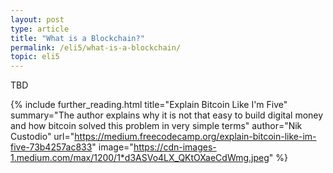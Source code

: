 ```yaml
---
layout: post
type: article
title: "What is a Blockchain?"
permalink: /eli5/what-is-a-blockchain/
topic: eli5
---
```


TBD


{%
  include further_reading.html
  title="Explain Bitcoin Like I'm Five"
  summary="The author explains why it is not that easy to build digital money and how bitcoin solved this problem in very simple terms"
  author="Nik Custodio"
  url="https://medium.freecodecamp.org/explain-bitcoin-like-im-five-73b4257ac833"
  image="https://cdn-images-1.medium.com/max/1200/1*d3ASVo4LX_QKtOXaeCdWmg.jpeg"
%}
